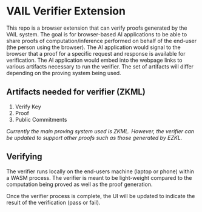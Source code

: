 # VAIL Verifier Extension

This repo is a browser extension that can verify proofs generated by the VAIL 
system. The goal is for browser-based AI applications to be able to share 
proofs of computation/inference performed on behalf of the end-user (the 
person using the browser). The AI application would signal to the browser
that a proof for a specific request and response is available for 
verification. The AI application would embed into the webpage links to
various artifacts necessary to run the verifier. The set of artifacts will
differ depending on the proving system being used. 

## Artifacts needed for verifier (ZKML)
1. Verify Key
2. Proof
3. Public Commitments

*Currently the main proving system used is ZKML. However, the verifier can be
updated to support other proofs such as those generated by EZKL.*

## Verifying

The verifier runs locally on the end-users machine (laptop or phone) within a WASM 
process. The verifier is meant to be light-weight compared to the computation being
proved as well as the proof generation.

Once the verifier process is complete, the UI will be updated to indicate the result
of the verification (pass or fail).